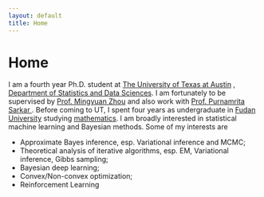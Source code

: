 ```yaml
---
layout: default
title: Home
---
```


<div>
 <h1 class="page-title">Home</h1>
</div>

<div>
<div class="row">
  <p>
  I am a fourth year Ph.D. student at
  <a href="https://www.utexas.edu">The University of Texas at Austin</a> , <a href="https://stat.utexas.edu">Department of Statistics and Data Sciences</a>. I am fortunately to be supervised by
  <a href="https://mingyuanzhou.github.io">Prof. Mingyuan Zhou</a> and also work with   <a href="https://psarkar.github.io"> Prof. Purnamrita Sarkar </a>.  Before coming to UT, I spent four years as undergraduate in <a href="http://www.fudan.edu.cn/en/"> Fudan University</a> studying <a href="http://math.fudan.edu.cn/en/Data/List/CollegeProfile"> mathematics</a>.
  I am broadly interested in statistical machine learning and Bayesian methods. Some of my interests are 
  <p>
  <ul>
  <li> Approximate Bayes inference, esp. Variational inference and MCMC; </li>
  <li> Theoretical analysis of iterative algorithms, esp. EM, Variational inference, Gibbs sampling; </li>
  <li> Bayesian deep learning; </li>
  <li> Convex/Non-convex optimization; </li>
  <li> Reinforcement Learning </li>
  </ul>


